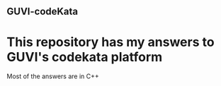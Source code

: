## GUVI-codeKata

# This repository has my answers to GUVI's codekata platform

Most of the answers are in C++
